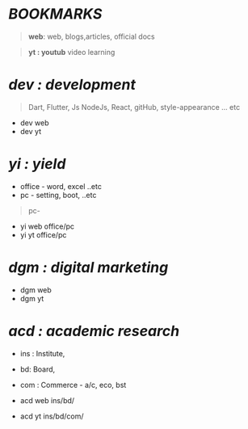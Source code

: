 # **_BOOKMARKS_**

> **web**: web, blogs,articles, official docs

> **yt : youtub** video learning

# _dev : development_


> Dart, Flutter, Js NodeJs, React, gitHub, style-appearance ... etc
- dev web 
- dev yt 

# _yi : yield_

- office - word, excel ..etc
- pc - setting, boot, ..etc
> pc- 
- yi web office/pc
- yi yt office/pc

# _dgm : digital marketing_

- dgm web
- dgm yt

# _acd : academic research_

- ins : Institute, 
- bd: Board, 
- com : Commerce - a/c, eco, bst

- acd web ins/bd/
- acd yt ins/bd/com/
